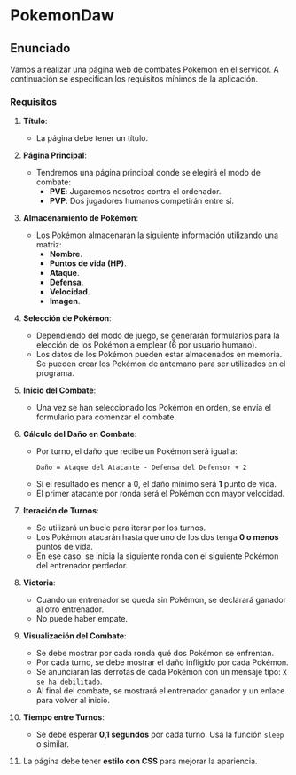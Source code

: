 # PokemonDaw

## Enunciado
Vamos a realizar una página web de combates Pokemon en el servidor. A continuación se especifican los requisitos mínimos de la aplicación.

### Requisitos

1. **Título**:
   - La página debe tener un título.

2. **Página Principal**:
   - Tendremos una página principal donde se elegirá el modo de combate:
     - **PVE**: Jugaremos nosotros contra el ordenador.
     - **PVP**: Dos jugadores humanos competirán entre sí.

3. **Almacenamiento de Pokémon**:
   - Los Pokémon almacenarán la siguiente información utilizando una matriz:
     - **Nombre**.
     - **Puntos de vida (HP)**.
     - **Ataque**.
     - **Defensa**.
     - **Velocidad**.
     - **Imagen**.

4. **Selección de Pokémon**:
   - Dependiendo del modo de juego, se generarán formularios para la elección de los Pokémon a emplear (6 por usuario humano).
   - Los datos de los Pokémon pueden estar almacenados en memoria. Se pueden crear los Pokémon de antemano para ser utilizados en el programa.

5. **Inicio del Combate**:
   - Una vez se han seleccionado los Pokémon en orden, se envía el formulario para comenzar el combate.

6. **Cálculo del Daño en Combate**:
   - Por turno, el daño que recibe un Pokémon será igual a:
     ```
     Daño = Ataque del Atacante - Defensa del Defensor + 2
     ```
   - Si el resultado es menor a 0, el daño mínimo será **1** punto de vida.
   - El primer atacante por ronda será el Pokémon con mayor velocidad.

7. **Iteración de Turnos**:
   - Se utilizará un bucle para iterar por los turnos.
   - Los Pokémon atacarán hasta que uno de los dos tenga **0 o menos** puntos de vida.
   - En ese caso, se inicia la siguiente ronda con el siguiente Pokémon del entrenador perdedor.

8. **Victoria**:
   - Cuando un entrenador se queda sin Pokémon, se declarará ganador al otro entrenador.
   - No puede haber empate.

9. **Visualización del Combate**:
   - Se debe mostrar por cada ronda qué dos Pokémon se enfrentan.
   - Por cada turno, se debe mostrar el daño infligido por cada Pokémon.
   - Se anunciarán las derrotas de cada Pokémon con un mensaje tipo: `X se ha debilitado`.
   - Al final del combate, se mostrará el entrenador ganador y un enlace para volver al inicio.

10. **Tiempo entre Turnos**:
    - Se debe esperar **0,1 segundos** por cada turno. Usa la función `sleep` o similar.

11. La página debe tener **estilo con CSS** para mejorar la apariencia.

